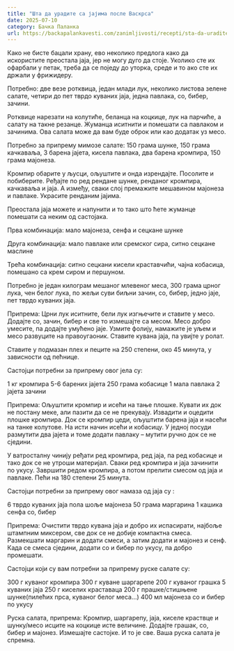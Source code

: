 ```yaml
---
title: "Шта да урадите са јајима после Васкрса"
date: 2025-07-10
category: Бачка Паланка
url: https://backapalankavesti.com/zanimljivosti/recepti/sta-da-uradite-sa-jajima-posl2/
---
```


Како не бисте бацали храну, ево неколико предлога како да искористите преостала јаја, јер не могу дуго да стоје. Уколико сте их офарбали у петак, треба да се поједу до уторка, среде и то ако сте их држали у фрижидеру.

Потребно: две везе ротквица, један млади лук, неколико листова зелене салате, четири до пет тврдо куваних јаја, једна павлака, со, бибер, зачини.

Ротквице нарезати на колутиће, беланца на коцкице, лук на парчиће, а салату на такне резанце. Жуманца иситнити и помешати са павлаком и зачинима. Ова салата може да вам буде оброк или као додатак уз месо.

Потребно за припрему мимозе салате: 150 грама шунке, 150 грама качкаваља, 3 барена јајета, кисела павлака, два барена кромпира, 150 грама мајонеза.

Кромпир обарите у љусци, ољуштите и онда изрендајте. Посолите и побиберите. Ређајте по ред рендане шунке, ренданог кромпира, качкаваља и јаја. А између, сваки слој премажите мешавином мајонеза и павлаке. Украсите ренданим јајима.

Преостала јаја можете и напунити и то тако што ћете жуманце помешати са неким од састојака.

Прва комбинација: мало мајонеза, сенфа и сецкане шунке

Друга комбинација: мало павлаке или сремског сира, ситно сецкане маслине

Трећа комбинација: ситно сецкани кисели краставчићи, чајна кобасица, помешано са крем сиром и першуном.

Потребно је један килограм мешаног млевеног меса, 300 грама црног лука, чен белог лука, по жељи суви биљни зачин, со, бибер, једно јаје, пет тврдо куваних јаја.

Припрема:
Црни лук иситните, бели лук изгњечите и ставите у месо. Додајте со, зачин, бибер и све то измешајте са месом. Месо добро умесите, па додајте умућено јаје. Узмите фолију, намажите је уљем и месо развуците на правоугаоник. Ставите кувана јаја, па увијте у ролат.

Ставите у подмазан плех и пеците на 250 степени, око 45 минута, у зависности од пећнице.

Састојци потребни за припрему овог јела су:

1 кг кромпира
5-6 барених јајета
250 грама кобасице
1 мала павлака
2 јајета
зачини

Припрема: Ољуштити кромпир и исећи на тање плошке. Кувати их док не постану меке, али пазити да се не прекувају. Извадити и оцедити плошке кромпира. Док се кромпир цеди, ољуштити барена јаја и насећи на танке колутове. На исти начин исећи и кобасицу. У једној посуди размутити два јајета и томе додати павлаку – мутити ручно док се не сједини.

У ватросталну чинију ређати ред кромпира, ред јаја, па ред кобасице и тако док се не утроши материјал. Сваки ред кромпира и јаја зачинити по укусу. Завршити редом кромпира, а потом прелити смесом од јаја и павлаке. Пећи на 180 степени 25 минута.

Састојци потребни за припрему овог намаза од јаја су :

6 тврдо куваних јаја
пола шоље мајонеза
50 грама маргарина
1 кашика сенфа
со, бибер

Припрема: Очистити тврдо кувана јаја и добро их испасирати, најбоље штампним миксером, све док се не добије компактна смеса. Размекшати маргарин и додати смеси, а затим додати и мајонез и сенф. Када се смеса сједини, додати со и бибер по укусу, па добро промешати.

Састојци који су вам потребни за припрему руске салате су:

300 г куваног кромпира
300 г куване шаргарепе
200 г куваног грашка
5 куваних јаја
250 г киселих краставаца
200 г прашке/стишњене шунке(пилећих прса, куваног белог меса…)
400 мл мајонеза
со и бибер по укусу

Руска салата, припрема:
Кромпир, шаргарепу, јаја, киселе краствце и шунку/месо исците на коцкице исте величине.
Додајте грашак, со, бибер и мајонез. Измешајте састојке. И то је све.
Ваша руска салата је спремна.
